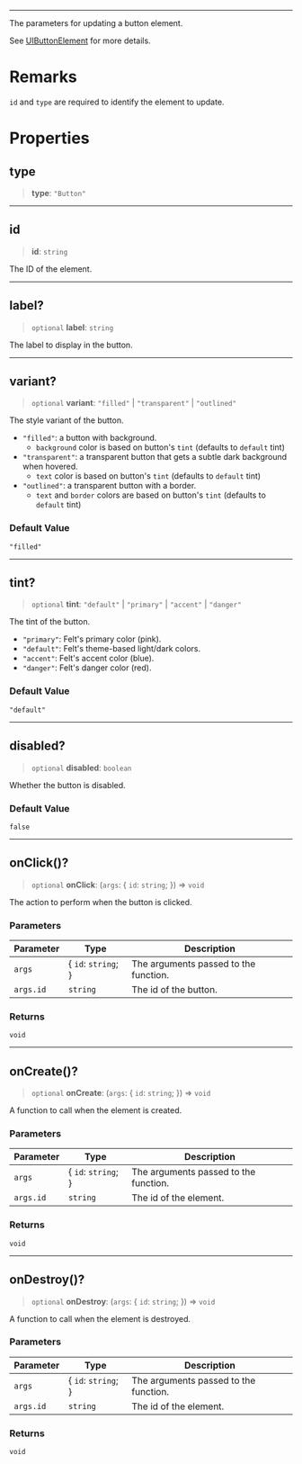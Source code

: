 ***

The parameters for updating a button element.

See [UIButtonElement](UIButtonElement.md) for more details.

# Remarks

`id` and `type` are required to identify the element to update.

# Properties

## type

> **type**: `"Button"`

***

## id

> **id**: `string`

The ID of the element.

***

## label?

> `optional` **label**: `string`

The label to display in the button.

***

## variant?

> `optional` **variant**: `"filled"` | `"transparent"` | `"outlined"`

The style variant of the button.

* `"filled"`: a button with background.
  * `background` color is based on button's `tint` (defaults to `default` tint)
* `"transparent"`: a transparent button that gets a subtle dark background when hovered.
  * `text` color is based on button's `tint` (defaults to `default` tint)
* `"outlined"`: a transparent button with a border.
  * `text` and `border` colors are based on button's `tint` (defaults to `default` tint)

### Default Value

`"filled"`

***

## tint?

> `optional` **tint**: `"default"` | `"primary"` | `"accent"` | `"danger"`

The tint of the button.

* `"primary"`: Felt's primary color (pink).
* `"default"`: Felt's theme-based light/dark colors.
* `"accent"`: Felt's accent color (blue).
* `"danger"`: Felt's danger color (red).

### Default Value

`"default"`

***

## disabled?

> `optional` **disabled**: `boolean`

Whether the button is disabled.

### Default Value

`false`

***

## onClick()?

> `optional` **onClick**: (`args`: \{ `id`: `string`; }) => `void`

The action to perform when the button is clicked.

### Parameters

| Parameter | Type                 | Description                           |
| --------- | -------------------- | ------------------------------------- |
| `args`    | \{ `id`: `string`; } | The arguments passed to the function. |
| `args.id` | `string`             | The id of the button.                 |

### Returns

`void`

***

## onCreate()?

> `optional` **onCreate**: (`args`: \{ `id`: `string`; }) => `void`

A function to call when the element is created.

### Parameters

| Parameter | Type                 | Description                           |
| --------- | -------------------- | ------------------------------------- |
| `args`    | \{ `id`: `string`; } | The arguments passed to the function. |
| `args.id` | `string`             | The id of the element.                |

### Returns

`void`

***

## onDestroy()?

> `optional` **onDestroy**: (`args`: \{ `id`: `string`; }) => `void`

A function to call when the element is destroyed.

### Parameters

| Parameter | Type                 | Description                           |
| --------- | -------------------- | ------------------------------------- |
| `args`    | \{ `id`: `string`; } | The arguments passed to the function. |
| `args.id` | `string`             | The id of the element.                |

### Returns

`void`

